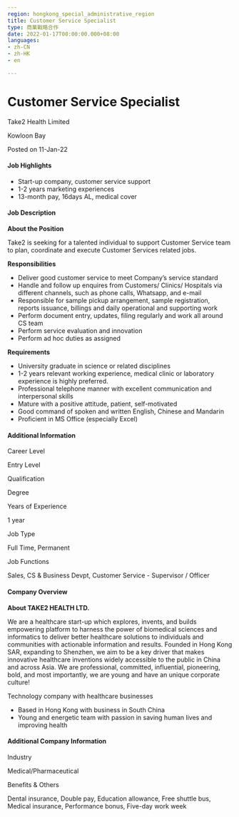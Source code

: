 ```yaml
---
region: hongkong_special_administrative_region
title: Customer Service Specialist
type: 商業戰略合作
date: 2022-01-17T00:00:00.000+08:00
languages:
- zh-CN
- zh-HK
- en

---
```

# Customer Service Specialist

Take2 Health Limited

Kowloon Bay

Posted on 11-Jan-22

#### Job Highlights

* Start-up company, customer service support
* 1-2 years marketing experiences
* 13-month pay, 16days AL, medical cover

#### Job Description

**About the Position**

Take2 is seeking for a talented individual to support Customer Service team to plan, coordinate and execute Customer Services related jobs.

**Responsibilities**

* Deliver good customer service to meet Company’s service standard
* Handle and follow up enquires from Customers/ Clinics/ Hospitals via different channels, such as phone calls, Whatsapp, and e-mail
* Responsible for sample pickup arrangement, sample registration, reports issuance, billings and daily operational and supporting work
* Perform document entry, updates, filing regularly and work all around CS team
* Perform service evaluation and innovation
* Perform ad hoc duties as assigned

**Requirements**

* University graduate in science or related disciplines
* 1-2 years relevant working experience, medical clinic or laboratory experience is highly preferred.
* Professional telephone manner with excellent communication and interpersonal skills
* Mature with a positive attitude, patient, self-motivated
* Good command of spoken and written English, Chinese and Mandarin
* Proficient in MS Office (especially Excel)

#### Additional Information

Career Level

Entry Level

Qualification

Degree

Years of Experience

1 year

Job Type

Full Time, Permanent

Job Functions

Sales, CS & Business Devpt, Customer Service - Supervisor / Officer

#### Company Overview

**About TAKE2 HEALTH LTD.**

We are a healthcare start-up which explores, invents, and builds empowering platform to harness the power of biomedical sciences and informatics to deliver better healthcare solutions to individuals and communities with actionable information and results. Founded in Hong Kong SAR, expanding to Shenzhen, we aim to be a key driver that makes innovative healthcare inventions widely accessible to the public in China and across Asia. We are professional, committed, influential, pioneering, bold, and most importantly, we are young and have an unique corporate culture!

Technology company with healthcare businesses

* Based in Hong Kong with business in South China
* Young and energetic team with passion in saving human lives and improving health

#### Additional Company Information

Industry

Medical/Pharmaceutical

Benefits & Others

Dental insurance, Double pay, Education allowance, Free shuttle bus, Medical insurance, Performance bonus, Five-day work week